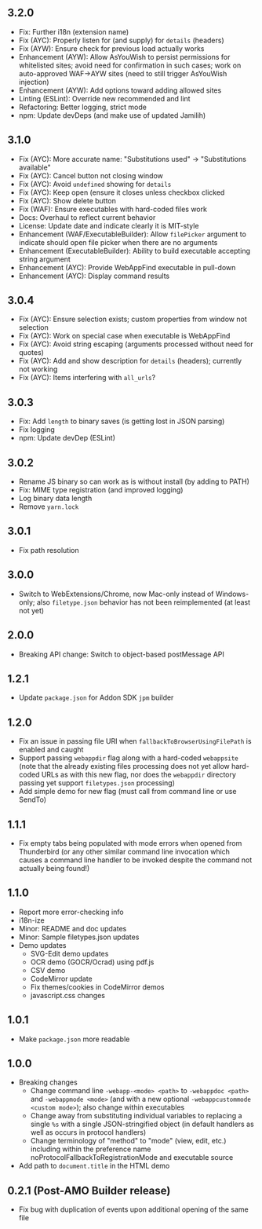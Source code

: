 ## 3.2.0

- Fix: Further i18n (extension name)
- Fix (AYC): Properly listen for (and supply) for `details` (headers)
- Fix (AYW): Ensure check for previous load actually works
- Enhancement (AYW): Allow AsYouWish to persist permissions for
    whitelisted sites; avoid need for confirmation in such cases; work on
    auto-approved WAF->AYW sites (need to still trigger AsYouWish injection)
- Enhancement (AYW): Add options toward adding allowed sites
- Linting (ESLint): Override new recommended and lint
- Refactoring: Better logging, strict mode
- npm: Update devDeps (and make use of updated Jamilih)

## 3.1.0

- Fix (AYC): More accurate name: "Substitutions used" -> "Substitutions available"
- Fix (AYC): Cancel button not closing window
- Fix (AYC): Avoid `undefined` showing for `details`
- Fix (AYC): Keep open (ensure it closes unless checkbox clicked
- Fix (AYC): Show delete button
- Fix (WAF): Ensure executables with hard-coded files work
- Docs: Overhaul to reflect current behavior
- License: Update date and indicate clearly it is MIT-style
- Enhancement (WAF/ExecutableBuilder): Allow `filePicker` argument to indicate
    should open file picker when there are no arguments
- Enhancement (ExecutableBuilder): Ability to build executable accepting
    string argument
- Enhancement (AYC): Provide WebAppFind executable in pull-down
- Enhancement (AYC): Display command results

## 3.0.4

- Fix (AYC): Ensure selection exists; custom properties from window not
    selection
- Fix (AYC): Work on special case when executable is WebAppFind
- Fix (AYC): Avoid string escaping (arguments processed without need for
    quotes)
- Fix (AYC): Add and show description for `details` (headers); currently
    not working
- Fix (AYC): Items interfering with `all_urls`?

## 3.0.3

- Fix: Add `length` to binary saves (is getting lost in JSON parsing)
- Fix logging
- npm: Update devDep (ESLint)

## 3.0.2

- Rename JS binary so can work as is without install (by adding to PATH)
- Fix: MIME type registration (and improved logging)
- Log binary data length
- Remove `yarn.lock`

## 3.0.1

- Fix path resolution

## 3.0.0

- Switch to WebExtensions/Chrome, now Mac-only instead of Windows-only; also
    `filetype.json` behavior has not been reimplemented (at least not yet)

## 2.0.0

- Breaking API change: Switch to object-based postMessage API

## 1.2.1

- Update `package.json` for Addon SDK `jpm` builder

## 1.2.0

- Fix an issue in passing file URI when `fallbackToBrowserUsingFilePath` is enabled and caught
- Support passing `webappdir` flag along with a hard-coded `webappsite` (note that the already existing files processing does not yet allow hard-coded URLs as with this new flag, nor does the `webappdir` directory passing yet support `filetypes.json` processing)
- Add simple demo for new flag (must call from command line or use SendTo)

## 1.1.1

- Fix empty tabs being populated with mode errors when opened from Thunderbird (or any other similar command line invocation which causes a command line handler to be invoked despite the command not actually being found!)

## 1.1.0

- Report more error-checking info
- i18n-ize
- Minor: README and doc updates
- Minor: Sample filetypes.json updates
- Demo updates
    - SVG-Edit demo updates
    - OCR demo (GOCR/Ocrad) using pdf.js
    - CSV demo
    - CodeMirror update
    - Fix themes/cookies in CodeMirror demos
    - javascript.css changes

## 1.0.1

- Make `package.json` more readable

## 1.0.0

- Breaking changes
    - Change command line `-webapp-<mode> <path>` to `-webappdoc <path>` and `-webappmode <mode>` (and with a new optional `-webappcustommode <custom mode>`); also change within executables
    - Change away from substituting individual variables to replacing a single `%s` with a single JSON-stringified object (in default handlers as well as occurs in protocol handlers)
    - Change terminology of "method" to "mode" (view, edit, etc.) including within the preference name noProtocolFallbackToRegistrationMode and executable source
- Add path to `document.title` in the HTML demo

## 0.2.1 (Post-AMO Builder release)

- Fix bug with duplication of events upon additional opening of the same file
